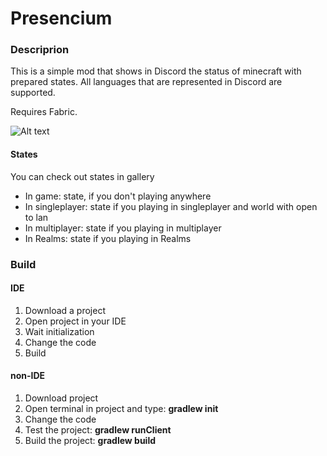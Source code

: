 # Presencium
### Descriprion
This is a simple mod that shows in Discord the status of minecraft with prepared states.
All languages that are represented in Discord are supported.

Requires Fabric.

![Alt text](https://cdn.modrinth.com/data/iNU1UQcw/images/ad292492d7ac969f767e59b69b5149416e02abbb.png)
#### States
You can check out states in gallery

- In game: state, if you don't playing anywhere
- In singleplayer: state if you playing in singleplayer and world with open to lan 
- In multiplayer: state if you playing in multiplayer
- In Realms: state if you playing in Realms

### Build

#### IDE
1. Download a project
2. Open project in your IDE
3. Wait initialization
3. Change the code
4. Build

#### non-IDE
1. Download project
2. Open terminal in project and type: **gradlew init**
3. Change the code
4. Test the project: **gradlew runClient**
5. Build the project: **gradlew build**
